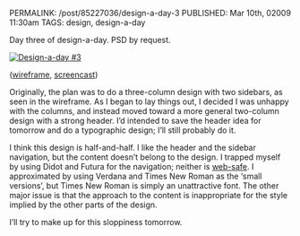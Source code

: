 PERMALINK: /post/85227036/design-a-day-3
PUBLISHED: Mar 10th, 02009 11:30am
TAGS: design, design-a-day

Day three of design-a-day. <abbr class='smallcaps'>PSD</abbr> by request.

[![Design-a-day #3][fl]][dad]

 [dad]: http://flickr.com/photos/stilist/3343643203/
 [fl]: http://farm4.static.flickr.com/3332/3343643203_972c3a33f7.jpg

([wireframe][wf], [screencast][sc])

 [sc]: http://flickr.com/photos/stilist/3344500714/
 [wf]: http://flickr.com/photos/stilist/3343643199/

Originally, the plan was to do a three-column design with two sidebars, as seen
in the wireframe. As I began to lay things out, I decided I was unhappy with
the columns, and instead moved toward a more general two-column design with a
strong header. I’d intended to save the header idea for tomorrow and do a
typographic design; I’ll still probably do it.

I think this design is half-and-half. I like the header and the sidebar
navigation, but the content doesn’t belong to the design. I trapped myself by
using Didot and Futura for the navigation; neither is [web-safe][wsf]. I
approximated by using Verdana and Times New Roman as the ‘small versions’, but
Times New Roman is simply an unattractive font. The other major issue is that
the approach to the content is inappropriate for the style implied by the other
parts of the design.

 [wsf]: http://en.wikipedia.org/wiki/Web-safe_fonts "Wikipedia article for web-safe fonts"

I’ll try to make up for this sloppiness tomorrow.
